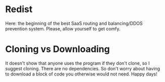 # Redist
Here: the beginning of the best SaaS routing and balancing/DDOS prevention system. Please, allow yourself to get comfy.

# Cloning vs Downloading
It doesn't show that anyone uses the program if they don't clone, so I suggest cloning. There are no dependencies. So don't worry about having to download a block of code you otherwise would not need. Happy days!
